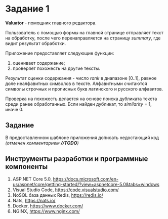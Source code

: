 # Задание 1

**Valuator** - помощник главного редактора.

Пользователь с помощью формы на главной странице отправляет текст на обработку, после чего перенаправляется на страницу *summary*, где видит результат обработки.

Приложение предоставляет следующие функции:

1. оценивает содержание;
2. проверяет похожесть на другие тексты.

Результат оценки содержания - число *rank* в диапазоне [0..1], равное доле неалфавитных символов в тексте.
Алфавитными считаются символы строчных и прописных букв латинского и русского алфавитов.

Проверка на похожесть делается на основе поиска дубликата текста среди ранее обработанных.
Если найден дубликат, то *similarity* = 1, иначе 0.

## Задание
В предоставленном шаблоне приложения дописать недостающий код *(отмечен комментарием **//TODO**)*

## Инструменты разработки и программные компоненты

1. ASP.NET Core 5.0, https://docs.microsoft.com/en-us/aspnet/core/getting-started/?view=aspnetcore-5.0&tabs=windows
2. Visual Studio Code, https://code.visualstudio.com/
3. NoSQL база данных Redis, https://redis.io/
4. Nats, https://nats.io/
5. Docker, https://www.docker.com/
6. NGINX, https://www.nginx.com/
